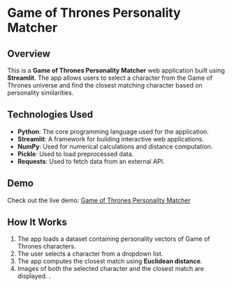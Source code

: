 # Game of Thrones Personality Matcher

## Overview
This is a **Game of Thrones Personality Matcher** web application built using **Streamlit**. The app allows users to select a character from the Game of Thrones universe and find the closest matching character based on personality similarities.

## Technologies Used
- **Python**: The core programming language used for the application.
- **Streamlit**: A framework for building interactive web applications.
- **NumPy**: Used for numerical calculations and distance computation.
- **Pickle**: Used to load preprocessed data.
- **Requests**: Used to fetch data from an external API.

## Demo
Check out the live demo: [Game of Thrones Personality Matcher](https://game-of-thrones-personality-matcher-8c3prgn4smseqbgnq7obrf.streamlit.app/)

## How It Works
1. The app loads a dataset containing personality vectors of Game of Thrones characters.
2. The user selects a character from a dropdown list.
3. The app computes the closest match using **Euclidean distance**.
4. Images of both the selected character and the closest match are displayed.
.

